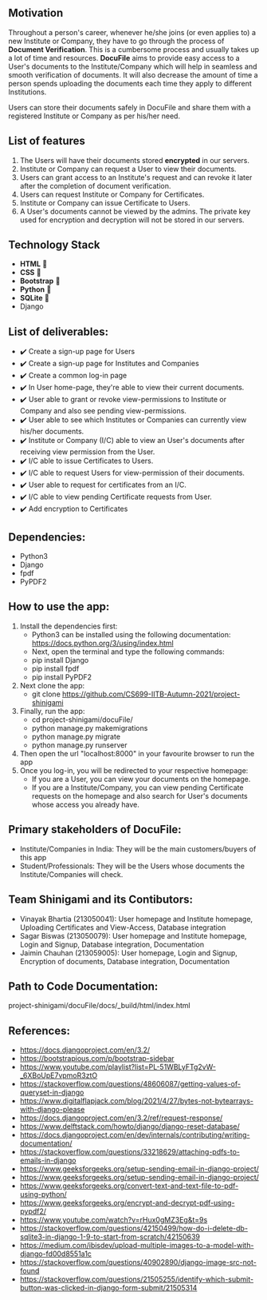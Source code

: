 ## Motivation
Throughout a person's career, whenever he/she joins (or even applies to) a new Institute or Company, they have to go through the process of **Document Verification**. This is a cumbersome process and usually takes up a lot of time and resources.
**DocuFile** aims to provide easy access to a User's documents to the Institute/Company which will help in seamless and smooth verification of documents. It will also decrease the amount of time a person spends uploading the documents each time they apply to different Institutions. 

Users can store their documents safely in DocuFile and share them with a registered Institute or Company as per his/her need.

## List of features
1. The Users will have their documents stored **encrypted** in our servers.
2. Institute or Company can request a User to view their documents.
3. Users can grant access to an Institute's request and can revoke it later after the completion of document verification.
4. Users can request Institute or Company for Certificates.
5. Institute or Company can issue Certificate to Users.
6. A User's documents cannot be viewed by the admins. The private key used for encryption and decryption will not be stored in our servers. 

## Technology Stack
- **HTML** :pushpin:
- **CSS** :pushpin:
- **Bootstrap** :pushpin:
- **Python** :pushpin:
- **SQLite** :pushpin:
- Django


## List of deliverables:
- :heavy_check_mark: Create a sign-up page for Users
- :heavy_check_mark: Create a sign-up page for Institutes and Companies
- :heavy_check_mark: Create a common log-in page
- :heavy_check_mark: In User home-page, they're able to view their current documents.
- :heavy_check_mark: User able to grant or revoke view-permissions to Institute or Company and also see pending view-permissions.
- :heavy_check_mark: User able to see which Institutes or Companies can currently view his/her documents.
- :heavy_check_mark: Institute or Company (I/C) able to view an User's documents after receiving view permission from the User.
- :heavy_check_mark: I/C able to issue Certificates to Users.
- :heavy_check_mark: I/C able to request Users for view-permission of their documents.
- :heavy_check_mark: User able to request for certificates from an I/C.
- :heavy_check_mark: I/C able to view pending Certificate requests from User.
- :heavy_check_mark: Add encryption to Certificates

## Dependencies:
- Python3
- Django
- fpdf 
- PyPDF2

## How to use the app:
1. Install the dependencies first:
    * Python3 can be installed using the following documentation: https://docs.python.org/3/using/index.html
    * Next, open the terminal and type the following commands:
    * pip install Django
    * pip install fpdf
    * pip install PyPDF2
2. Next clone the app:
    * git clone https://github.com/CS699-IITB-Autumn-2021/project-shinigami
3. Finally, run the app:
    * cd project-shinigami/docuFile/
    * python manage.py makemigrations
    * python manage.py migrate
    * python manage.py runserver
4. Then open the url "localhost:8000" in your favourite browser to run the app
5. Once you log-in, you will be redirected to your respective homepage:
    * If you are a User, you can view your documents on the homepage.
    * If you are a Institute/Company, you can view pending Certificate requests on the homepage and also search for User's documents whose access you already have.

## Primary stakeholders of DocuFile:
- Institute/Companies in India: They will be the main customers/buyers of this app
- Student/Professionals: They will be the Users whose documents the Institute/Companies will check.

## Team Shinigami and its Contibutors:
- Vinayak Bhartia (213050041): User homepage and Institute homepage, Uploading Certificates and View-Access, Database integration <br />
- Sagar Biswas (213050079): User homepage and Institute homepage, Login and Signup, Database integration, Documentation <br />
- Jaimin Chauhan (213059005): User homepage, Login and Signup, Encryption of documents, Database integration, Documentation <br />

## Path to Code Documentation:
project-shinigami/docuFile/docs/_build/html/index.html

## References:
- https://docs.djangoproject.com/en/3.2/
- https://bootstrapious.com/p/bootstrap-sidebar
- https://www.youtube.com/playlist?list=PL-51WBLyFTg2vW-_6XBoUpE7vpmoR3ztO
- https://stackoverflow.com/questions/48606087/getting-values-of-queryset-in-django
- https://www.digitalflapjack.com/blog/2021/4/27/bytes-not-bytearrays-with-django-please
- https://docs.djangoproject.com/en/3.2/ref/request-response/
- https://www.delftstack.com/howto/django/django-reset-database/
- https://docs.djangoproject.com/en/dev/internals/contributing/writing-documentation/
- https://stackoverflow.com/questions/33218629/attaching-pdfs-to-emails-in-django
- https://www.geeksforgeeks.org/setup-sending-email-in-django-project/
- https://www.geeksforgeeks.org/setup-sending-email-in-django-project/
- https://www.geeksforgeeks.org/convert-text-and-text-file-to-pdf-using-python/
- https://www.geeksforgeeks.org/encrypt-and-decrypt-pdf-using-pypdf2/
- https://www.youtube.com/watch?v=rHux0gMZ3Eg&t=9s
- https://stackoverflow.com/questions/42150499/how-do-i-delete-db-sqlite3-in-django-1-9-to-start-from-scratch/42150639
- https://medium.com/ibisdev/upload-multiple-images-to-a-model-with-django-fd00d8551a1c
- https://stackoverflow.com/questions/40902890/django-image-src-not-found
- https://stackoverflow.com/questions/21505255/identify-which-submit-button-was-clicked-in-django-form-submit/21505314

